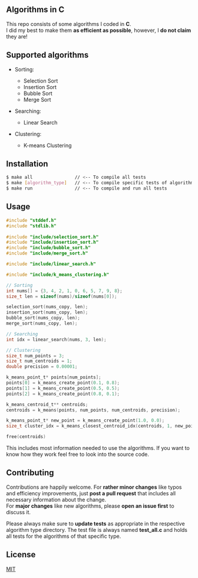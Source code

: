 ## Algorithms in C

This repo consists of some algorithms I coded in **C**.  
I did my best to make them **as efficient as possible**, however, I **do not claim** they are!

## Supported algorithms

- Sorting:
    - Selection Sort
    - Insertion Sort
    - Bubble Sort
    - Merge Sort


- Searching:
    - Linear Search

- Clustering:
    - K-means Clustering

## Installation

```bash
$ make all                // <-- To compile all tests
$ make [algorithm_type]   // <-- To compile specific tests of algorithm types, e.g. sorting, searching, ...
$ make run                // <-- To compile and run all tests
```

## Usage

```c
#include "stddef.h"
#include "stdlib.h"                               
                                                     
#include "include/selection_sort.h"                 
#include "include/insertion_sort.h"
#include "include/bubble_sort.h"
#include "include/merge_sort.h"

#include "include/linear_search.h"

#include "include/k_means_clustering.h"

// Sorting
int nums[] = {3, 4, 2, 1, 0, 6, 5, 7, 9, 8};
size_t len = sizeof(nums)/sizeof(nums[0]);

selection_sort(nums_copy, len);
insertion_sort(nums_copy, len);
bubble_sort(nums_copy, len);
merge_sort(nums_copy, len);

// Searching
int idx = linear_search(nums, 3, len);

// Clustering
size_t num_points = 3;
size_t num_centroids = 1;
double precision = 0.00001;

k_means_point_t* points[num_points];
points[0] = k_means_create_point(0.1, 0.8);
points[1] = k_means_create_point(0.5, 0.5);
points[2] = k_means_create_point(0.8, 0.1);

k_means_centroid_t** centroids;
centroids = k_means(points, num_points, num_centroids, precision);

k_means_point_t* new_point = k_means_create_point(1.0, 0.0);
size_t cluster_idx = k_means_closest_centroid_idx(centroids, 1, new_point);

free(centroids)
```
This includes most information needed to use the algorithms. If you want to know how they work feel free to look into the source code.

## Contributing
Contributions are happily welcome. For **rather minor changes** like typos and efficiency improvements, just **post a pull request** that includes all necessary information about the change.  
For **major changes** like new algorithms, please **open an issue first** to discuss it.

Please always make sure to **update tests** as appropriate in the respective algorithm type directory. The test file is always named **test_all.c** and holds all tests for the algorithms of that specific type.

## License
[MIT](https://choosealicense.com/licenses/mit/)
